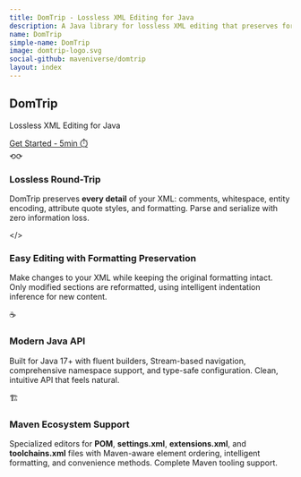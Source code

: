 ```yaml
---
title: DomTrip - Lossless XML Editing for Java
description: A Java library for lossless XML editing that preserves formatting, whitespace, and structure.
name: DomTrip
simple-name: DomTrip
image: domtrip-logo.svg
social-github: maveniverse/domtrip
layout: index
---
```


<link rel="stylesheet" href="{site.url}css/docusaurus-style.css">
<link rel="stylesheet" href="https://cdnjs.cloudflare.com/ajax/libs/prism/1.29.0/themes/prism-tomorrow.min.css">

<!-- Hero Section -->
<section class="hero">
    <div class="hero-container">
        <h1 class="hero-title">DomTrip</h1>
        <p class="hero-subtitle">Lossless XML Editing for Java</p>
        <a href="{site.url}docs/getting-started/quick-start/" class="hero-cta">Get Started - 5min ⏱️</a>
    </div>
</section>

<!-- Features Section -->
<section class="features">
    <div class="features-container">
        <div class="features-grid">
            <div class="feature-card">
                <div class="feature-icon">⟲⟳</div>
                <h3 class="feature-title">Lossless Round-Trip</h3>
                <p class="feature-description">
                    DomTrip preserves <strong>every detail</strong> of your XML: comments, whitespace,
                    entity encoding, attribute quote styles, and formatting. Parse and serialize with
                    zero information loss.
                </p>
            </div>

   <div class="feature-card">
       <div class="feature-icon">&lt;/&gt;</div>
       <h3 class="feature-title">Easy Editing with Formatting Preservation</h3>
       <p class="feature-description">
           Make changes to your XML while keeping the original formatting intact. Only modified
           sections are reformatted, using intelligent indentation inference for new content.
       </p>
   </div>

   <div class="feature-card">
       <div class="feature-icon">☕</div>
       <h3 class="feature-title">Modern Java API</h3>
       <p class="feature-description">
           Built for Java 17+ with fluent builders, Stream-based navigation, comprehensive
           namespace support, and type-safe configuration. Clean, intuitive API that feels natural.
       </p>
   </div>

   <div class="feature-card">
       <div class="feature-icon">🏗️</div>
       <h3 class="feature-title">Maven Ecosystem Support</h3>
       <p class="feature-description">
           Specialized editors for <strong>POM</strong>, <strong>settings.xml</strong>,
           <strong>extensions.xml</strong>, and <strong>toolchains.xml</strong> files with
           Maven-aware element ordering, intelligent formatting, and convenience methods.
           Complete Maven tooling support.
       </p>
   </div>
</div>
</div>
</section>